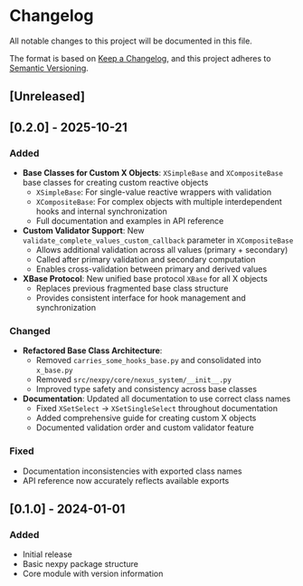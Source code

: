# Changelog

All notable changes to this project will be documented in this file.

The format is based on [Keep a Changelog](https://keepachangelog.com/en/1.0.0/),
and this project adheres to [Semantic Versioning](https://semver.org/spec/v2.0.0.html).

## [Unreleased]

## [0.2.0] - 2025-10-21

### Added
- **Base Classes for Custom X Objects**: `XSimpleBase` and `XCompositeBase` base classes for creating custom reactive objects
  - `XSimpleBase`: For single-value reactive wrappers with validation
  - `XCompositeBase`: For complex objects with multiple interdependent hooks and internal synchronization
  - Full documentation and examples in API reference
- **Custom Validator Support**: New `validate_complete_values_custom_callback` parameter in `XCompositeBase`
  - Allows additional validation across all values (primary + secondary)
  - Called after primary validation and secondary computation
  - Enables cross-validation between primary and derived values
- **XBase Protocol**: New unified base protocol `XBase` for all X objects
  - Replaces previous fragmented base class structure
  - Provides consistent interface for hook management and synchronization

### Changed
- **Refactored Base Class Architecture**: 
  - Removed `carries_some_hooks_base.py` and consolidated into `x_base.py`
  - Removed `src/nexpy/core/nexus_system/__init__.py`
  - Improved type safety and consistency across base classes
- **Documentation**: Updated all documentation to use correct class names
  - Fixed `XSetSelect` → `XSetSingleSelect` throughout documentation
  - Added comprehensive guide for creating custom X objects
  - Documented validation order and custom validator feature

### Fixed
- Documentation inconsistencies with exported class names
- API reference now accurately reflects available exports

## [0.1.0] - 2024-01-01

### Added
- Initial release
- Basic nexpy package structure
- Core module with version information
